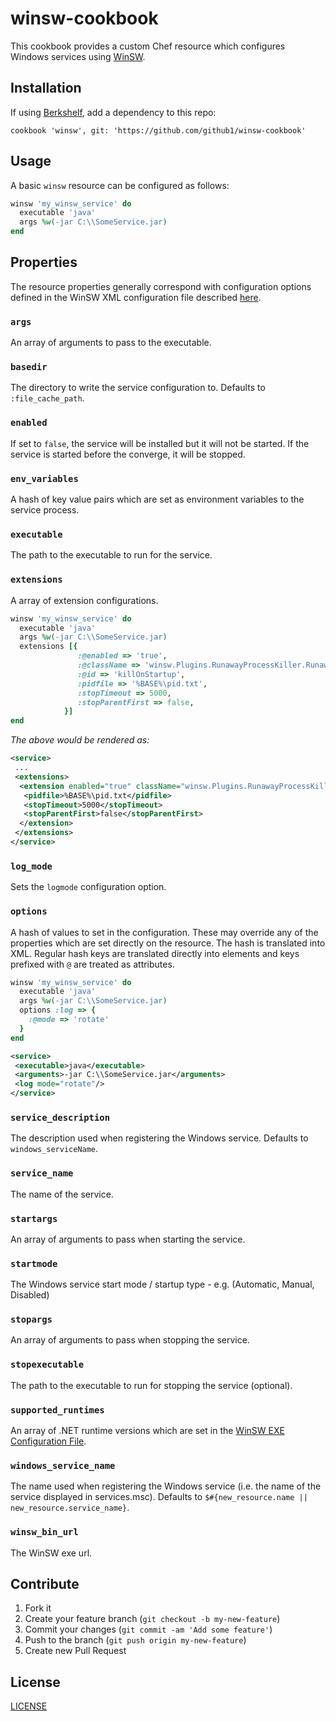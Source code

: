 # winsw-cookbook
This cookbook provides a custom Chef resource which configures Windows services using [WinSW][winsw].

## Installation

If using [Berkshelf][berkshelf], add a dependency to this repo:
```
cookbook 'winsw', git: 'https://github.com/github1/winsw-cookbook'
```

## Usage

A basic `winsw` resource can be configured as follows:

```ruby
winsw 'my_winsw_service' do
  executable 'java'
  args %w(-jar C:\\SomeService.jar)
end
```

## Properties

The resource properties generally correspond with configuration options defined in the WinSW XML configuration file described [here](https://github.com/winsw/winsw/releases/download/v2.11.0/sample-allOptions.xml).

### `args`
An array of arguments to pass to the executable.
### `basedir`
The directory to write the service configuration to. Defaults to `:file_cache_path`.
### `enabled`
If set to `false`, the service will be installed but it
will not be started. If the service is started before the converge, it will be stopped.
### `env_variables`
A hash of key value pairs which are set as environment variables to the service
process.
### `executable`
The path to the executable to run for the service.
### `extensions`
A array of extension configurations.
```ruby
winsw 'my_winsw_service' do
  executable 'java'
  args %w(-jar C:\\SomeService.jar)
  extensions [{
               :@enabled => 'true',
               :@className => 'winsw.Plugins.RunawayProcessKiller.RunawayProcessKillerExtension',
               :@id => 'killOnStartup',
               :pidfile => '%BASE%\pid.txt',
               :stopTimeout => 5000,
               :stopParentFirst => false,
            }]
end
```
_The above would be rendered as:_
```xml
<service>
 ...
 <extensions>
  <extension enabled="true" className="winsw.Plugins.RunawayProcessKiller.RunawayProcessKillerExtension" id="killOnStartup">
   <pidfile>%BASE%\pid.txt</pidfile>
   <stopTimeout>5000</stopTimeout>
   <stopParentFirst>false</stopParentFirst>
  </extension>
 </extensions>
</service>
```
### `log_mode`
Sets the `logmode` configuration option.
### `options`
A hash of values to set in the configuration. These may override any of the 
properties which are set directly on the resource. The hash is translated into XML. 
Regular hash keys are translated directly into <tag> elements and keys prefixed 
with `@` are treated as attributes.
```ruby
winsw 'my_winsw_service' do
  executable 'java'
  args %w(-jar C:\\SomeService.jar)
  options :log => {
    :@mode => 'rotate'
  }
end
```
```xml
<service>
 <executable>java</executable>
 <arguments>-jar C:\\SomeService.jar</arguments>
 <log mode="rotate"/>
</service>
```
### `service_description`
The description used when registering the Windows service. Defaults to `windows_serviceName`.
### `service_name`
The name of the service.
### `startargs`
An array of arguments to pass when starting the service.
### `startmode`
The Windows service start mode / startup type - e.g. (Automatic, Manual, Disabled)
### `stopargs`
An array of arguments to pass when stopping the service.
### `stopexecutable`
The path to the executable to run for stopping the service (optional).
### `supported_runtimes`
An array of .NET runtime versions which are set in the [WinSW EXE Configuration File](https://github.com/winsw/winsw/blob/master/doc/exeConfigFile.md).
### `windows_service_name`
The name used when registering the Windows service (i.e. the name of the service displayed in services.msc). Defaults to `$#{new_resource.name || new_resource.service_name}`.
### `winsw_bin_url`
The WinSW exe url.

## Contribute

1. Fork it
2. Create your feature branch (`git checkout -b my-new-feature`)
3. Commit your changes (`git commit -am 'Add some feature'`)
4. Push to the branch (`git push origin my-new-feature`)
5. Create new Pull Request

## License

[LICENSE](LICENSE)

[github1]:      https://github.com/github1
[repo]:         https://github.com/github1/winsw-cookbook
[issues]:       https://github.com/github1/winsw-cookbook/issues
[winsw]:        https://github.com/winsw/winsw
[berkshelf]:    https://docs.chef.io/berkshelf.html
